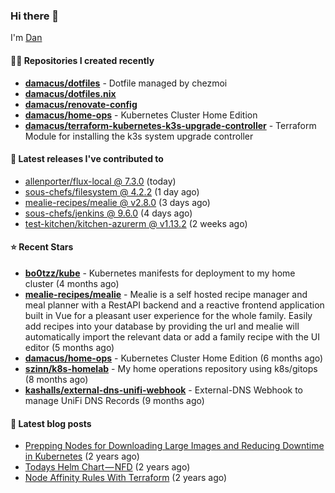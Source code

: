 

### Hi there 👋

I'm [Dan](https://medium.com/@dan.m.webb)

#### 👨‍💻 Repositories I created recently
- **[damacus/dotfiles](https://github.com/damacus/dotfiles)** - Dotfile managed by chezmoi
- **[damacus/dotfiles.nix](https://github.com/damacus/dotfiles.nix)**
- **[damacus/renovate-config](https://github.com/damacus/renovate-config)**
- **[damacus/home-ops](https://github.com/damacus/home-ops)** - Kubernetes Cluster Home Edition
- **[damacus/terraform-kubernetes-k3s-upgrade-controller](https://github.com/damacus/terraform-kubernetes-k3s-upgrade-controller)** - Terraform Module for installing the k3s system upgrade controller

#### 🚀 Latest releases I've contributed to


- [allenporter/flux-local @ 7.3.0](https://github.com/allenporter/flux-local/releases/tag/7.3.0) (today)
- [sous-chefs/filesystem @ 4.2.2](https://github.com/sous-chefs/filesystem/releases/tag/4.2.2) (1 day ago)
- [mealie-recipes/mealie @ v2.8.0](https://github.com/mealie-recipes/mealie/releases/tag/v2.8.0) (3 days ago)
- [sous-chefs/jenkins @ 9.6.0](https://github.com/sous-chefs/jenkins/releases/tag/9.6.0) (4 days ago)
- [test-kitchen/kitchen-azurerm @ v1.13.2](https://github.com/test-kitchen/kitchen-azurerm/releases/tag/v1.13.2) (2 weeks ago)

#### ⭐ Recent Stars


- **[bo0tzz/kube](https://github.com/bo0tzz/kube)** - Kubernetes manifests for deployment to my home cluster (4 months ago)
- **[mealie-recipes/mealie](https://github.com/mealie-recipes/mealie)** - Mealie is a self hosted recipe manager and meal planner with a RestAPI backend and a reactive frontend application built in Vue for a pleasant user experience for the whole family. Easily add recipes into your database by providing the url and mealie will automatically import the relevant data or add a family recipe with the UI editor (5 months ago)
- **[damacus/home-ops](https://github.com/damacus/home-ops)** - Kubernetes Cluster Home Edition (6 months ago)
- **[szinn/k8s-homelab](https://github.com/szinn/k8s-homelab)** - My home operations repository using k8s/gitops (8 months ago)
- **[kashalls/external-dns-unifi-webhook](https://github.com/kashalls/external-dns-unifi-webhook)** - External-DNS Webhook to manage UniFi DNS Records (9 months ago)

#### 📄 Latest blog posts
- [Prepping Nodes for Downloading Large Images and Reducing Downtime in Kubernetes](https://medium.com/@dan.m.webb/prepping-nodes-for-downloading-large-images-and-reducing-downtime-in-kubernetes-551ead53f0?source=rss-bbba9c670f6e------2) (2 years ago)
- [Todays Helm Chart — NFD](https://medium.com/@dan.m.webb/todays-helm-chart-nfd-efe64f156edd?source=rss-bbba9c670f6e------2) (2 years ago)
- [Node Affinity Rules With Terraform](https://awstip.com/node-affinity-rules-with-terraform-a0766e0bb1da?source=rss-bbba9c670f6e------2) (2 years ago)
